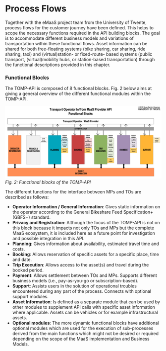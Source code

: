
# Process Flows

Together with the eMaaS project team from the University of Twente, process flows for the customer journey have been defined. This helps to scope the necessary functions required in the API building blocks. The goal is to accommodate different business models and variations of transportation within these functional flows. Asset information can be shared for both free-floating systems (bike sharing, car sharing, ride sharing, taxi) and (virtual)station- or fixed-route- based systems (public transport, (virtual)mobility hubs, or station-based transportation) through the functional descriptions provided in this chapter.

### Functional Blocks
The TOMP-API is composed of 8 functional blocks. Fig. 2 below aims at giving a general overview of the different functional modules within the TOMP-API.

![Functional blocks of the TOMP API](https://github.com/TOMP-WG/website/blob/master/wiki/images/Wiki_F2%20functional%20blocks.png?raw=true)  
_Fig. 2: Functional blocks of the TOMP-API_

The different functions for the interface between MPs and TOs are described as follows: 

* **Operator Information / General Information**: Gives static information on the operator according to the General Bikeshare Feed Specification+ (GBFS+) standard.
* **Privacy and Registration**: Although the focus of the TOMP-API is not on this block because it impacts not only TOs and MPs but the complete MaaS ecosystem, it is included here as a future point for investigation and possible integration in this API.
* **Planning**: Gives information about availability, estimated travel time and costs.
*  **Booking**: Allows reservation of specific assets for a specific place, time and date.
* **Trip Execution**: Allows access to the asset(s) and travel during the booked period.
* **Payment**: Allows settlement between TOs and MPs. Supports different business models (i.e., pay-as-you-go or subscription-based).
* **Support**: Assists users in the solution of operational troubles encountered during any part of the process. Connects with optional support modules.
* **Asset Information**: Is defined as a separate module that can be used by other modules to supplement API calls with specific asset information where applicable. Assets can be vehicles or for example infrastructural assets.
* **Optional modules**: The more dynamic functional blocks have additional optional modules which are used for the execution of sub-processes derived from the main functions which might not be desired or required depending on the scope of the MaaS implementation and Business Models.
